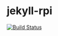 # jekyll-rpi
[![Build Status](http://jenkins.dev.codexatomos.org/job/docker-rpi/Jekyll-rpi/jekyll-rpi/badge/icon)](http://jenkins.dev.codexatomos.org/job/docker-rpi/Jekyll-rpi/jekyll-rpi)
